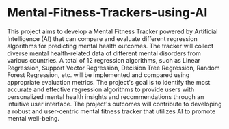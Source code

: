 # Mental-Fitness-Trackers-using-AI

This project aims to develop a Mental Fitness Tracker powered by Artificial Intelligence (AI) that can compare and evaluate different regression algorithms for predicting mental health outcomes. The tracker will collect diverse mental health-related data of different mental disorders from various countries. A total of 12 regression algorithms, such as Linear Regression, Support Vector Regression, Decision Tree Regression, Random Forest Regression, etc. will be implemented and compared using appropriate evaluation metrics. The project's goal is to identify the most accurate and effective regression algorithms to provide users with personalized mental health insights and recommendations through an intuitive user interface. The project's outcomes will contribute to developing a robust and user-centric mental fitness tracker that utilizes AI to promote mental well-being.
